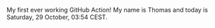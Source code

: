 My first ever working GitHub Action!
My name is Thomas and today is Saturday, 29 October, 03:54 CEST. 
